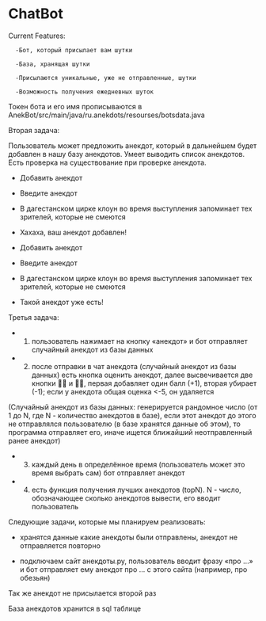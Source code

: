 # ChatBot

Current Features: 

      -Бот, который присылает вам шутки
      
      -База, хранящая шутки

      -Присылаются уникальные, уже не отправленные, шутки

      -Возможность получения ежедневных шуток
     
Токен бота и его имя прописываются в AnekBot/src/main/java/ru.anekdots/resourses/botsdata.java


Вторая задача:

Пользователь может предложить анекдот, который в дальнейшем будет добавлен в нашу базу анекдотов.
Умеет выводить список анекдотов.
Есть проверка на существование при проверке анекдота.
- Добавить анекдот
- Введите анекдот
- В дагестанском цирке клоун во время выступления запоминает тех зрителей, которые не смеются
- Хахаха, ваш анекдот добавлен!

- Добавить анекдот
- Введите анекдот
- В дагестанском цирке клоун во время выступления запоминает тех зрителей, которые не смеются
- Такой анекдот уже есть!

Третья задача:
- 1) пользователь нажимает на кнопку «анекдот» и бот отправляет случайный анекдот из базы данных

- 2) после отправки в чат анекдота (случайный анекдот из базы данных) есть кнопка оценить анекдот, далее высвечивается две кнопки 👍🏽 и 👎🏽, первая добавляет один балл (+1), вторая убирает (-1); если у анекдота общая оценка <-5, он удаляется

(Случайный анекдот из базы данных: генерируется рандомное число (от 1 до N, где N - количество анекдотов в базе), если этот анекдот до этого не отправлялся пользователю (в базе хранятся данные об этом), то программа отправляет его, иначе ищется ближайший неотправленный ранее анекдот)

- 3) каждый день в определённое время (пользователь может это время выбрать сам) бот отправляет анекдот

- 4) есть функция получения лучших анекдотов (topN). N - число, обозначающее сколько анекдотов вывести, его вводит пользователь



Следующие задачи, которые мы планируем реализовать:

- хранятся данные какие анекдоты были отправлены, анекдот не отправляется повторно

- подключаем сайт анекдоты.ру, пользователь вводит фразу «про …» и бот отправляет ему анекдот про … с этого сайта (например, про обезьян)


Так же анекдот не присылается второй раз

База анекдотов хранится в sql таблице
